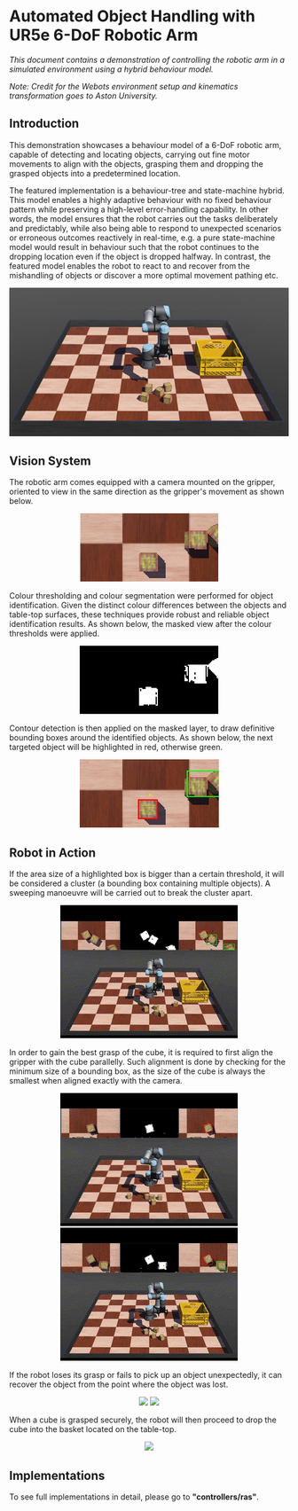 # Automated Object Handling with UR5e 6-DoF Robotic Arm

*This document contains a demonstration of controlling the robotic arm in a simulated environment using a hybrid behaviour model.*

*Note: Credit for the Webots environment setup and kinematics transformation goes to Aston University.*

## Introduction

This demonstration showcases a behaviour model of a 6-DoF robotic arm, capable of detecting and locating objects, carrying out fine motor movements to align with the objects, grasping them and dropping the grasped objects into a predetermined location. 

The featured implementation is a behaviour-tree and state-machine hybrid. This model enables a highly adaptive behaviour with no fixed behaviour pattern while preserving a high-level error-handling capability. In other words, the model ensures that the robot carries out the tasks deliberately and predictably, while also being able to respond to unexpected scenarios or erroneous outcomes reactively in real-time, e.g. a pure state-machine model would result in behaviour such that the robot continues to the dropping location even if the object is dropped halfway. In contrast, the featured model enables the robot to react to and recover from the mishandling of objects or discover a more optimal movement pathing etc.

<div align="center">
  <img src="pictures/intro.png?raw=true"/>
</div>

## Vision System

The robotic arm comes equipped with a camera mounted on the gripper, oriented to view in the same direction as the gripper's movement as shown below.

<div align="center">
  <img src="pictures/cam_view_2.jpg?raw=true"/>
</div>

Colour thresholding and colour segmentation were performed for object identification. Given the distinct colour differences between the objects and table-top surfaces, these techniques provide robust and reliable object identification results. As shown below, the masked view after the colour thresholds were applied. 

<div align="center">
  <img src="pictures/mask_view_2.jpg?raw=true"/>
</div>

Contour detection is then applied on the masked layer, to draw definitive bounding boxes around the identified objects. As shown below, the next targeted object will be highlighted in red, otherwise green.

<div align="center">
  <img src="pictures/box_view_2.jpg?raw=true"/>
</div>

## Robot in Action

If the area size of a highlighted box is bigger than a certain threshold, it will be considered a cluster (a bounding box containing multiple objects). A sweeping manoeuvre will be carried out to break the cluster apart.

<div align="center">
  <img src="pictures/sweep.gif?raw=true"/>
</div>

In order to gain the best grasp of the cube, it is required to first align the gripper with the cube parallelly. Such alignment is done by checking for the minimum size of a bounding box, as the size of the cube is always the smallest when aligned exactly with the camera. 

<div align="center">
  <img src="pictures/alignment.gif?raw=true"/>
  <img src="pictures/alignment_2.gif?raw=true"/>
</div>

If the robot loses its grasp or fails to pick up an object unexpectedly, it can recover the object from the point where the object was lost.

<div align="center">
  <img src="pictures/recovery.gif?raw=true"/>
  <img src="pictures/recovery_2.gif?raw=true"/>
</div>

When a cube is grasped securely, the robot will then proceed to drop the cube into the basket located on the table-top.

<div align="center">
  <img src="pictures/1%20cube%205.5x.gif?raw=true"/>
</div>

## Implementations

To see full implementations in detail, please go to **"controllers/ras"**.
